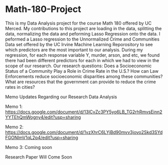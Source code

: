 # Math-180-Project
This is my Data Analysis project for the course Math 180 offered by UC Merced. 
My contributions to this project are loading in the data, splitting the data, normalizing the data and peforming Lasso Regression onto the data. 
I peformed a Lasso regression to the Unnormalized Crime and Communities Data set offered by the UC Irvine Machine Learning Reporository to see which predictors are the most important to our analysis. 
During my regression, for each response variable Y, murder, arson, and etc, we found there had been different predictors for each in which we had to view in the scope of our research. 
Our research questions: 
Does a Socioeconomic Status of a Community Play a Role in Crime Rate in the U.S.?
How can Law Enforcements reduce socioeconomic disparities among these communities? What are resources that the government can provide to reduce the crime rates in cities?

Memo Updates Regarding our Research Data Analysis

Memo 1: 
https://docs.google.com/document/d/13lCvZc3PY5yo6LB_TG2rhRmvsEinn2YYTEhQmWogny4/edit?usp=sharing

Memo 2: 
https://docs.google.com/document/d/1vzXhrC6LYjBd90mvv3jovo2Skd3SYdFGONImV1qL2p4/edit?usp=sharing

Memo 3: 
Coming soon

Research Paper Will Come Soon
